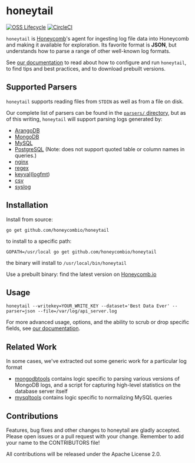 # honeytail

[![OSS Lifecycle](https://img.shields.io/osslifecycle/honeycombio/honeytail)](https://github.com/honeycombio/home/blob/main/honeycomb-oss-lifecycle-and-practices.md)
[![CircleCI](https://circleci.com/gh/honeycombio/honeytail.svg?style=shield)](https://circleci.com/gh/honeycombio/honeytail)

`honeytail` is [Honeycomb](https://honeycomb.io)'s agent for ingesting log file data into Honeycomb and making it available for exploration. Its favorite format is **JSON**, but understands how to parse a range of other well-known log formats.

See [our documentation](https://honeycomb.io/docs/send-data/agent/) to read about how to configure and run `honeytail`, to find tips and best practices, and to download prebuilt versions.

## Supported Parsers

`honeytail` supports reading files from `STDIN` as well as from a file on disk.

Our complete list of parsers can be found in the [`parsers/` directory](parsers/), but as of this writing, `honeytail` will support parsing logs generated by:

- [ArangoDB](parsers/arangodb/)
- [MongoDB](parsers/mongodb/)
- [MySQL](parsers/mysql/)
- [PostgreSQL](parsers/postgresql/) (Note: does not support quoted table or column names in queries.)
- [nginx](parsers/nginx/)
- [regex](parsers/regex/)
- [keyval](parsers/keyval/)([logfmt](https://brandur.org/logfmt))
- [csv](parsers/csv/)
- [syslog](parsers/syslog/)

## Installation

Install from source:

```
go get github.com/honeycombio/honeytail
```

to install to a specific path:

```
GOPATH=/usr/local go get github.com/honeycombio/honeytail
```

the binary will install to `/usr/local/bin/honeytail`

Use a prebuilt binary: find the latest version on [Honeycomb.io](https://honeycomb.io/docs/send-data/agent/)

## Usage

```
honeytail --writekey=YOUR_WRITE_KEY --dataset='Best Data Ever' --parser=json --file=/var/log/api_server.log
```

For more advanced usage, options, and the ability to scrub or drop specific fields, see [our documentation](https://honeycomb.io/docs/send-data/agent).

## Related Work

In some cases, we've extracted out some generic work for a particular log format

- [mongodbtools](https://github.com/honeycombio/mongodbtools) contains logic specific to parsing various versions of MongoDB logs, and a script for capturing high-level statistics on the database server itself
- [mysqltools](https://github.com/honeycombio/mysqltools) contains logic specific to normalizing MySQL queries

## Contributions

Features, bug fixes and other changes to honeytail are gladly accepted. Please
open issues or a pull request with your change. Remember to add your name to the
CONTRIBUTORS file!

All contributions will be released under the Apache License 2.0.

